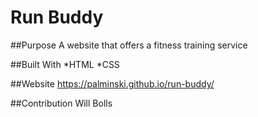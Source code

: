# Run Buddy

##Purpose
A website that offers a fitness training service

##Built With
*HTML
*CSS

##Website
https://palminski.github.io/run-buddy/

##Contribution
Will Bolls
